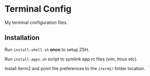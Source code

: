# Terminal Config

My terminal configuration files.

## Installation

Run `install-shell.sh` **once** to setup ZSH.

Run `install-apps.sh` script to symlink app rc files (vim, tmux etc).

Install iterm2 and point the preferences to the `iterm2/` folder location.
